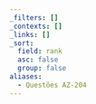 ```yaml
---
_filters: []
_contexts: []
_links: []
_sort:
  field: rank
  asc: false
  group: false
aliases:
  - Questões AZ-204
---
```

